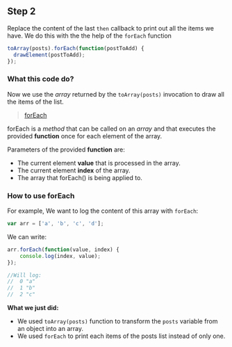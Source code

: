 ## Step 2

Replace the content of the last `then` callback to print out all the items we have.
We do this with the the help of the `forEach` function

```javascript
toArray(posts).forEach(function(postToAdd) {
  drawElement(postToAdd);
});
```

### What this code do?

Now we use the _array_ returned by the `toArray(posts)` invocation to draw all the items of the list.

> [forEach](https://developer.mozilla.org/en-US/docs/Web/JavaScript/Reference/Global_Objects/Array/forEach)

forEach is a _method_ that can be called on an _array_ and that executes the provided __function__ once for each element of the array.

Parameters of the provided __function__ are:

* The current element __value__ that is processed in the array.
* The current element __index__ of the array.
* The array that forEach() is being applied to.

### How to use forEach

For example, We want to log the content of this array with `forEach`:

```js
var arr = ['a', 'b', 'c', 'd'];
```

We can write:

```js
arr.forEach(function(value, index) {
	console.log(index, value);
});

//Will log:
//  0 "a"
//  1 "b"
//  2 "c"
```

**What we just did:**

 * We used `toArray(posts)` function to transform the `posts` variable from an object into an array.
 * We used `forEach` to print each items of the posts list instead of only one.

